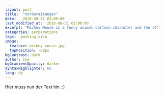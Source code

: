 ```yaml
---
layout: post
title:  "Vorbereitungen"
date:   2016-08-31 01:00:00
last_modified_at:  2016-08-31 01:00:00
excerpt: "Mickey Mouse is a funny animal cartoon character and the official mascot of..."
categories: perparations
tags:  packing,visa
image:
  feature: mickey-mouse.jpg
  topPosition: -50px
bgContrast: dark
author: Ina
bgGradientOpacity: darker
syntaxHighlighter: no
lang: de
---
```

Hier muss nun der Text hin. :)
